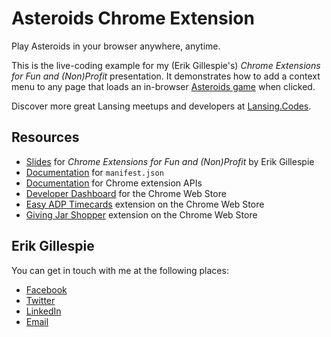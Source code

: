 # Asteroids Chrome Extension

Play Asteroids in your browser anywhere, anytime.

This is the live-coding example for my (Erik Gillespie's) _Chrome Extensions for Fun and (Non)Profit_ presentation. It demonstrates how to add a context menu to any page that loads an in-browser [Asteroids game][1] when clicked.

Discover more great Lansing meetups and developers at [Lansing.Codes][12].

## Resources

* [Slides][2] for _Chrome Extensions for Fun and (Non)Profit_ by Erik Gillespie
* [Documentation][3] for `manifest.json`
* [Documentation][4] for Chrome extension APIs
* [Developer Dashboard][5] for the Chrome Web Store
* [Easy ADP Timecards][6] extension on the Chrome Web Store
* [Giving Jar Shopper][7] extension on the Chrome Web Store

## Erik Gillespie

You can get in touch with me at the following places:

* [Facebook][8]
* [Twitter][9]
* [LinkedIn][10]
* [Email][11]



[1]: https://kickassapp.com/ "Makers of Kick Ass (Asteroids)"
[2]: https://docs.google.com/presentation/d/18RPQjKyz5LectVqj6dbZzHkUkeyMN2GtgkwyisR-Whk/edit?usp=sharing "Slides for Chrome Extensions for Fun and (Non)Profit by Erik Gillespie"
[3]: https://developer.chrome.com/extensions/manifest "manifest.json documentation on Chrome.com"
[4]: https://developer.chrome.com/extensions/api_index "Chrome extension API documentation on Chrome.com"
[5]: https://chrome.google.com/webstore/developer/dashboard "Chrome Web Store's Developer Dashboard"
[6]: https://chrome.google.com/webstore/detail/easy-adp-timecards/obpjlfoampdbdnmpbhaclmldkeebhnfd?hl=en-US "Easy ADP Timecards extension on the Chrome Web Store"
[7]: https://chrome.google.com/webstore/detail/giving-jar-paypal-shopper/bmnbanoiomonjeemkeoeamjaalplidlg "Giving Jar Shopper extension on the Chrome Web Store"
[8]: https://facebook.com/eriklgillespie "Erik Gillespie on Facebook"
[9]: https://twitter.com/eriklgillespie "Erik Gillespie on Twitter"
[10]: https://www.linkedin.com/in/eriklgillespie/ "Erik Gillespie on LinkedIn"
[11]: mailto:erik.gillespie@gmail.com "Email Erik Gillespie"
[12]: https://www.lansing.codes/ "Find more great Lansing meetups and developers at Lansing.Codes"
